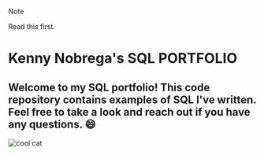 > [!NOTE]
> Read this first.

# Kenny Nobrega's SQL PORTFOLIO

## **Welcome to my SQL portfolio! This code repository contains examples of SQL I've written. Feel free to take a look and reach out if you have any questions. 😄**

![cool cat](https://github.com/kennobrega/SQL/assets/165536709/d8ff496a-25e4-4cd6-93ce-7f110a983e86)
